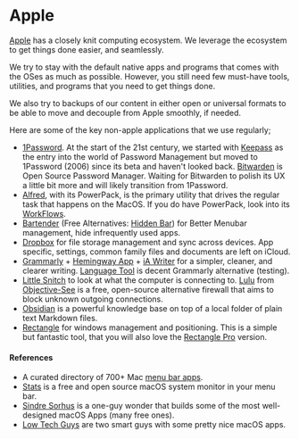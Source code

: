 # Apple

[Apple](https://www.apple.com) has a closely knit computing ecosystem. We leverage the ecosystem to get things done easier, and seamlessly.

We try to stay with the default native apps and programs that comes with the OSes as much as possible. However, you still need few must-have tools, utilities, and programs that you need to get things done.

We also try to backups of our content in either open or universal formats to be able to move and decouple from Apple smoothly, if needed.

Here are some of the key non-apple applications that we use regularly;

- [1Password](https://1password.com). At the start of the 21st century, we started with [Keepass](https://keepass.info) as the entry into the world of Password Management but moved to 1Password (2006) since its beta and haven't looked back.
  [Bitwarden](https://bitwarden.com) is Open Source Password Manager. Waiting for Bitwarden to polish its UX a little bit more and will likely transition from 1Password.
- [Alfred](https://www.alfredapp.com), with its PowerPack, is the primary utility that drives the regular task that happens on the MacOS. If you do have PowerPack, look into its [WorkFlows](https://www.alfredapp.com/workflows/).
- [Bartender](https://www.macbartender.com) (Free Alternatives: [Hidden Bar](https://superbits.co/hidden/)) for Better Menubar management, hide infrequently used apps.
- [Dropbox](https://www.dropbox.com/) for file storage management and sync across devices. App specific, settings, common family files and documents are left on iCloud.
- [Grammarly](https://app.grammarly.com) + [Hemingway App](http://www.hemingwayapp.com) + [iA Writer](https://ia.net/writer) for a simpler, cleaner, and clearer writing. [Language Tool](https://languagetool.org) is decent Grammarly alternative (testing).
- [Little Snitch](https://www.obdev.at/products/littlesnitch/) to look at what the computer is connecting to. [Lulu](https://objective-see.com/products/lulu.html) from [Objective-See](https://objective-see.org/) is a free, open-source alternative firewall that aims to block unknown outgoing connections.
- [Obsidian](https://obsidian.md) is a powerful knowledge base on top of a local folder of plain text Markdown files.
- [Rectangle](https://rectangleapp.com) for windows management and positioning. This is a simple but fantastic tool, that you will also love the [Rectangle Pro](https://rectangleapp.com/pro) version.

#### References

- A curated directory of 700+ Mac [menu bar apps](https://macmenubar.com).
- [Stats](https://github.com/exelban/stats) is a free and open source macOS system monitor in your menu bar.
- [Sindre Sorhus](https://sindresorhus.com) is a one-guy wonder that builds some of the most well-designed macOS Apps (many free ones).
- [Low Tech Guys](https://lowtechguys.com) are two smart guys with some pretty nice macOS apps.